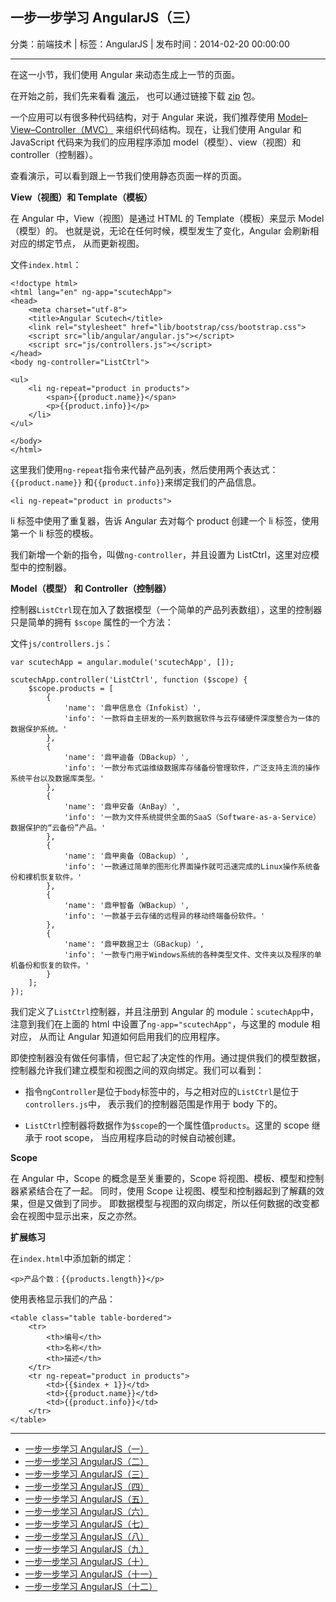 ## 一步一步学习 AngularJS（三）

分类：前端技术 | 标签：AngularJS | 发布时间：2014-02-20 00:00:00

___

在这一小节，我们使用 Angular 来动态生成上一节的页面。

在开始之前，我们先来看看 [演示](/demos/angular-scutech/step2)，
也可以通过链接下载 [zip](/demos/angular-scutech/step2.zip) 包。

一个应用可以有很多种代码结构，对于 Angular 来说，我们推荐使用
[Model–View–Controller（MVC）](http://en.wikipedia.org/wiki/Model%E2%80%93View%E2%80%93Controller)
来组织代码结构。现在，让我们使用 Angular 和 JavaScript 代码来为我们的应用程序添加
model（模型）、view（视图）和 controller（控制器）。

查看演示，可以看到跟上一节我们使用静态页面一样的页面。

**View（视图）和 Template（模板）**

在 Angular 中，View（视图）是通过 HTML 的 Template（模板）来显示 Model（模型）的。
也就是说，无论在任何时候，模型发生了变化，Angular 会刷新相对应的绑定节点，
从而更新视图。

文件```index.html```：

```
<!doctype html>
<html lang="en" ng-app="scutechApp">
<head>
    <meta charset="utf-8">
    <title>Angular Scutech</title>
    <link rel="stylesheet" href="lib/bootstrap/css/bootstrap.css">
    <script src="lib/angular/angular.js"></script>
    <script src="js/controllers.js"></script>
</head>
<body ng-controller="ListCtrl">

<ul>
    <li ng-repeat="product in products">
        <span>{{product.name}}</span>
        <p>{{product.info}}</p>
    </li>
</ul>

</body>
</html>
```

这里我们使用```ng-repeat```指令来代替产品列表，然后使用两个表达式：```{{product.name}}```
和```{{product.info}}```来绑定我们的产品信息。

```
<li ng-repeat="product in products">
```
li 标签中使用了重复器，告诉 Angular 去对每个 product 创建一个 li 标签，使用第一个 li 标签的模板。

我们新增一个新的指令，叫做```ng-controller```，并且设置为 ListCtrl，这里对应模型中的控制器。

**Model（模型） 和 Controller（控制器）**

控制器```ListCtrl```现在加入了数据模型（一个简单的产品列表数组），这里的控制器只是简单的拥有 ```$scope```
属性的一个方法：

文件```js/controllers.js```：
```
var scutechApp = angular.module('scutechApp', []);

scutechApp.controller('ListCtrl', function ($scope) {
    $scope.products = [
        {
            'name': '鼎甲信息仓（Infokist）',
            'info': '一款将自主研发的一系列数据软件与云存储硬件深度整合为一体的数据保护系统。'
        },
        {
            'name': '鼎甲迪备（DBackup）',
            'info': '一款分布式运维级数据库存储备份管理软件，广泛支持主流的操作系统平台以及数据库类型。'
        },
        {
            'name': '鼎甲安备（AnBay）',
            'info': '一款为文件系统提供全面的SaaS（Software-as-a-Service）数据保护的“云备份”产品。'
        },
        {
            'name': '鼎甲奥备（OBackup）',
            'info': '一款通过简单的图形化界面操作就可迅速完成的Linux操作系统备份和裸机恢复软件。'
        },
        {
            'name': '鼎甲智备（WBackup）',
            'info': '一款基于云存储的远程异的移动终端备份软件。'
        },
        {
            'name': '鼎甲数据卫士（GBackup）',
            'info': '一款专门用于Windows系统的各种类型文件、文件夹以及程序的单机备份和恢复的软件。'
        }
    ];
});
```

我们定义了```ListCtrl```控制器，并且注册到 Angular 的 module：```scutechApp```中，
注意到我们在上面的 html 中设置了```ng-app="scutechApp"```，与这里的 module 相对应，
从而让 Angular 知道如何启用我们的应用程序。

即使控制器没有做任何事情，但它起了决定性的作用。通过提供我们的模型数据，
控制器允许我们建立模型和视图之间的双向绑定。我们可以看到：

* 指令```ngController```是位于```body```标签中的，与之相对应的```ListCtrl```是位于```controllers.js```中，
表示我们的控制器范围是作用于 body 下的。

* ```ListCtrl```控制器将数据作为```$scope```的一个属性值```products```。这里的 scope 继承于 root scope，
当应用程序启动的时候自动被创建。

**Scope**

在 Angular 中，Scope 的概念是至关重要的，Scope 将视图、模板、模型和控制器紧紧结合在了一起。
同时，使用 Scope 让视图、模型和控制器起到了解藕的效果，但是又做到了同步。
即数据模型与视图的双向绑定，所以任何数据的改变都会在视图中显示出来，反之亦然。

**扩展练习**

在```index.html```中添加新的绑定：
```
<p>产品个数：{{products.length}}</p>
```

使用表格显示我们的产品：
```
<table class="table table-bordered">
    <tr>
        <th>编号</th>
        <th>名称</th>
        <th>描述</th>
    </tr>
    <tr ng-repeat="product in products">
        <td>{{$index + 1}}</td>
        <td>{{product.name}}</td>
        <td>{{product.info}}</td>
    </tr>
</table>
```

---

* [一步一步学习 AngularJS（一）](/2014/02/18/angular_scutech_step0)
* [一步一步学习 AngularJS（二）](/2014/02/19/angular_scutech_step1)
* [一步一步学习 AngularJS（三）](/2014/02/20/angular_scutech_step2)
* [一步一步学习 AngularJS（四）](/2014/02/21/angular_scutech_step3)
* [一步一步学习 AngularJS（五）](/2014/02/22/angular_scutech_step4)
* [一步一步学习 AngularJS（六）](/2014/02/23/angular_scutech_step5)
* [一步一步学习 AngularJS（七）](/2014/02/24/angular_scutech_step6)
* [一步一步学习 AngularJS（八）](/2014/02/27/angular_scutech_step7)
* [一步一步学习 AngularJS（九）](/2014/02/28/angular_scutech_step8)
* [一步一步学习 AngularJS（十）](/2014/03/01/angular_scutech_step9)
* [一步一步学习 AngularJS（十一）](/2014/03/02/angular_scutech_step10)
* [一步一步学习 AngularJS（十二）](/2014/03/03/angular_scutech_step11)